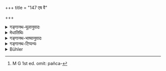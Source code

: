 +++
title = "147 एष वै"

+++

<details><summary>गङ्गानथ-मूलानुवादः</summary>

This is the first course to be adopted in the presenting of the offerings made to Gods and Pitṛs. This (following) is to be regarded as the secondary course always adopted by the good.’—(147)
</details>

<details><summary>मेधातिथिः</summary>

"पितृयज्ञम्" (३.११२) इत्य् आरभ्य पञ्चविंशतिमात्राः[^२६२] श्लोका अतिक्रान्तास् तत्रैतावन् अर्थो ऽभिहितः । अमावास्यायां श्राद्धं कर्तव्यम् । श्रोत्रियो विद्वान् साधुचरणः प्रत्याख्याताभिजनः श्रोत्रियापत्यम् असंबन्धी भोजनीयः । परिशिष्टं सर्वम् अर्थवादार्थम् । 


[^२६२]:
     M G 1st ed. omit: pañca-

- **एषो** ऽनन्तरोकतः **प्रथमो** मुख्यः **कल्पो** विधिः, श्राद्धे यद् असंबन्धिने दीयते । **अयं तु** वक्ष्यमाणो **ऽनुकल्पो ज्ञेयः** । मुख्याभावे यो ऽनुष्ठीयते प्रतिनिधिन्यायेन सो ऽनुकल्प उच्यते । **सदे**त्यादि स्तुत्यर्थः ॥ ३.१३७ ॥
</details>

<details><summary>गङ्गानथ-भाष्यानुवादः</summary>

Beginning with verse 122, twenty-five verses have gone before; and the
upshot of them all is as follows: (*a*) Śrāddhas should be performed on
the moon-less day;—(*b*) the person fed should be learned in the Veda,
highly educated, of right behaviour, belonging to a known family, the
sou of a person learned in the Veda and not bearing any relationship to
the person offering the *Śrāddha*. The rest of it all is only
commendatory.

‘*This*’—what has been just described,—is ‘*the the first*’— the
primary—‘*course*’—procedure at *Śrāddhas*; *viz*., that, the food shall
be presented to one who is not related to the performer.

‘*This*’—what is going to be described—‘should be regarded as ‘*the
secondary course*’—which is to be adopted only in the event of the
primary course being not possible This course is called ‘*anukalpa*,’
‘secondary course,’ by the ‘law of substitutes’ (propounded in
*Mīmāṃsā-sūtra* 3.6.37 *et. seq*.).

‘*Always adopted*’— this is purely commendatory.—(147)
</details>

<details><summary>गङ्गानथ-टिप्पन्यः</summary>

This verse is quoted in *Mitākṣarā* (on 1.220, p. 146) in support of the
view that the *sister’s son* and other similar relatives (mentioned in
the next verse, and in Yājñavalkya, 1.220) are to be fed at the
*Śrāddha* only if the above described ‘Brāhmaṇa learned in the Veda’ is
not available;—in *Madanapārijāta* (p. 558), along with the next
verse;—in *Hemādri* (Śrāddha; p. 447);—in *Godādharapaddhati* (Kāla, p.
514), which remarks that this secondary method is put forward in view of
the fact that very few Brāhmaṇas are really fit for being fed at
Śrāddha;—and in *Saṃskāraratnamālā* (p. 991).

*Medhātithi* (P. 250, l. 15)—‘*Pratinidhinyāyenā*.’—See *Mīmāṃsā sūtra*
3.6.37. The *Yava* having been laid down as a substitute at sacrifices
for the *Vrīhi*, the question is raised as to the necessity or otherwise
of performing all those acts in connection with the substitute which
have been laid down in connection with the original; and the conclusion
is that the substitute has to be treated exactly in the same manner as
the original.
</details>

<details><summary>Bühler</summary>

147	This is the chief rule (to be followed) in offering sacrifices to the gods and manes; know that the virtuous always observe the following subsidiary rule.
</details>
